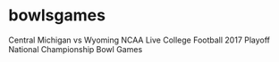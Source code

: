 # bowlsgames
Central Michigan vs Wyoming NCAA Live College Football 2017 Playoff National Championship Bowl Games

